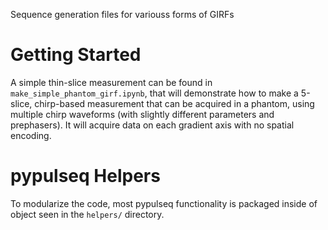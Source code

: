Sequence generation files for variouss forms of GIRFs

# Getting Started
A simple thin-slice measurement can be found in `make_simple_phantom_girf.ipynb`, that will demonstrate how to make a 5-slice, chirp-based measurement that can be acquired in a phantom, using multiple chirp waveforms (with slightly different parameters and prephasers).  It will acquire data on each gradient axis with no spatial encoding.


# pypulseq Helpers
To modularize the code, most pypulseq functionality is packaged inside of object seen in the `helpers/` directory.  
